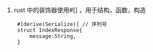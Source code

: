 1. rust 中的装饰器使用#[] ，用于结构，函数，构造

        #[derive(Serialize)] // 序列号
        struct IndexResponse{
            message:String,
        }